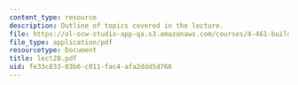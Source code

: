 ```yaml
---
content_type: resource
description: Outline of topics covered in the lecture.
file: https://ol-ocw-studio-app-qa.s3.amazonaws.com/courses/4-461-building-technology-i-materials-and-construction-fall-2004/fe33c83303b6c011fac4afa2ddd5d766_lect20.pdf
file_type: application/pdf
resourcetype: Document
title: lect20.pdf
uid: fe33c833-03b6-c011-fac4-afa2ddd5d766
---
```

